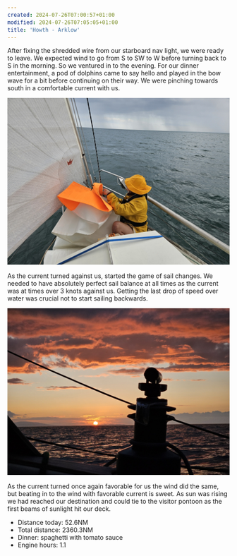 ```yaml
---
created: 2024-07-26T07:00:57+01:00
modified: 2024-07-26T07:05:05+01:00
title: 'Howth - Arklow'
---
```


After fixing the shredded wire from our starboard nav light, we were ready to leave. We expected wind to go from S to SW to W before turning back to S in the morning. So we ventured in to the evening. For our dinner entertainment, a pod of dolphins came to say hello and played in the bow wave for a bit before continuing on their way. We were pinching towards south in a comfortable current with us.

![Image](../2024/5a1af63f9300f525e3791a9fed7aced0.jpg) 

As the current turned against us, started the game of sail changes. We needed to have absolutely perfect sail balance at all times as the current was at times over 3 knots against us. Getting the last drop of speed over water was crucial not to start sailing backwards. 

![Image](../2024/3331cad0afbece8338a7e7e48b8a84e1.jpg) 

As the current turned once again favorable for us the wind did the same, but beating in to the wind with favorable current is sweet. As sun was rising we had reached our destination and could tie to the visitor pontoon as the first beams of sunlight hit our deck. 

* Distance today: 52.6NM
* Total distance: 2360.3NM
* Dinner: spaghetti with tomato sauce
* Engine hours: 1.1
